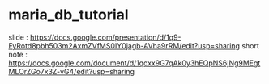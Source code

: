 # maria_db_tutorial
slide : https://docs.google.com/presentation/d/1q9-FyRotd8pbh503m2AxmZVfMS0IY0jagb-AVha9rRM/edit?usp=sharing
short note : https://docs.google.com/document/d/1qoxx9G7qAk0y3hEQpNS6jNg9MEgtMLOrZGo7x3Z-vG4/edit?usp=sharing
